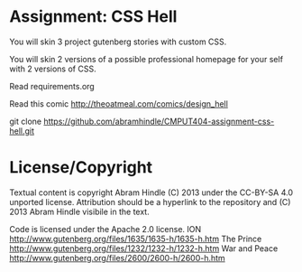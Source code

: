 Assignment: CSS Hell
====================

You will skin 3 project gutenberg stories with custom CSS.

You will skin 2 versions of a possible professional homepage for your
self with 2 versions of CSS.

Read requirements.org

Read this comic http://theoatmeal.com/comics/design_hell

git clone https://github.com/abramhindle/CMPUT404-assignment-css-hell.git

License/Copyright
=================

Textual content is copyright Abram Hindle (C) 2013 under the CC-BY-SA
4.0 unported license. Attribution should be a hyperlink to the
repository and (C) 2013 Abram Hindle visibile in the text.

Code is licensed under the Apache 2.0 license.
ION
http://www.gutenberg.org/files/1635/1635-h/1635-h.htm
The Prince
http://www.gutenberg.org/files/1232/1232-h/1232-h.htm
War and Peace
http://www.gutenberg.org/files/2600/2600-h/2600-h.htm